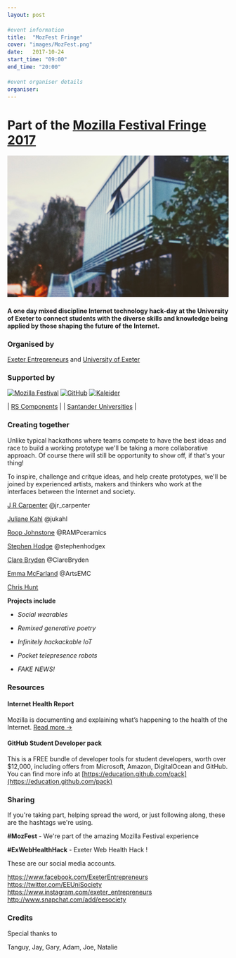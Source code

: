 ```yaml
---
layout: post

#event information
title:  "MozFest Fringe"
cover: "images/MozFest.png"
date:   2017-10-24
start_time: "09:00"
end_time: "20:00"

#event organiser details
organiser:
---
```

# Part of the [Mozilla Festival Fringe 2017](https://mozillafestival.org/fringe)

![Digital Humanities Lab](images/digital_humanities_lab.jpg)

#### A one day mixed discipline Internet technology hack-day at the University of Exeter to connect students with the diverse skills and knowledge being applied by those shaping the future of the Internet. 

### Organised by
[Exeter Entrepreneurs](http://exeterentrepreneurs.com/) and [University of Exeter](https://www.exeter.ac.uk/)

### Supported by

<!--
[![Mozilla Festival](images/mozilla-festival_wordmark-interim_horizontal.svg)](https://mozillafestival.org/)
[![GitHub](images/GitHub_Logo.png)](https://github.com/)
[![Kaleider](images/Kaleider_logo.png)](https://kaleider.com/)
-->


<a href="https://mozillafestival.org/">
<img src="images/mozilla-festival_wordmark-interim_horizontal.svg"
  width="30%" alt="Mozilla Festival" /></a>
<a href="https://github.com/"><img src="images/GitHub_Logo.png"
  width="25%" alt="GitHub" /></a>
<a href="https://kaleider.com/"><img src="images/Kaleider_logo.png"
  width="25%" alt="Kaleider" /></a>

| [RS Components](http://rs-online.com/) | |  [Santander Universities](http://www.santander.co.uk/uk/santander-universities) |


### Creating together

Unlike typical hackathons where teams compete to have the best ideas and race to build a working prototype we'll be taking a more collaborative approach.  Of course there will still be opportunity to show off, if that's your thing!

To inspire, challenge and critque ideas, and help create prototypes, we'll be joined by experienced artists, makers and thinkers who work at the interfaces between the Internet and society.


[J R Carpenter](http://luckysoap.com/) @jr_carpenter

[Juliane Kahl](https://www.youtube.com/watch?v=8QCCfctkmmA&authuser=0)  @jukahl

[Roop Johnstone](http://kaleider.com/projects/bellhouse/) @RAMPceramics

[Stephen Hodge](http://www.stephenhodge.org) @stephenhodgex

[Clare Bryden](http://cbryden.me.uk/artist/) @ClareBryden

[Emma McFarland](http://www.emc-arts.co.uk/)  @ArtsEMC

[Chris Hunt](http://thisisthechris.co.uk/)

**Projects include**

  * *Social wearables*

  * *Remixed generative poetry*

  * *Infinitely hackackable IoT*

  * *Pocket telepresence robots*

  * *FAKE NEWS!*

### Resources

#### Internet Health Report
Mozilla is documenting and explaining what’s happening to the health of the Internet. [Read more ->](https://internethealthreport.org/) 

#### GitHub Student Developer pack
This is a FREE bundle of developer tools for student developers, worth over $12,000, including offers from Microsoft, Amazon, DigitalOcean and GitHub. You can find more info at [https://education.github.com/pack](https://education.github.com/pack)


### Sharing

If you're taking part, helping spread the word, or just following along, these are the hashtags we're using. 

 **#MozFest** - We're part of the amazing Mozilla Festival experience

 **#ExWebHealthHack** - Exeter Web Health Hack !

These are our social media accounts.

https://www.facebook.com/ExeterEntrepreneurs
https://twitter.com/EEUniSociety
https://www.instagram.com/exeter_entrepreneurs
http://www.snapchat.com/add/eesociety


### Credits

Special thanks to

 Tanguy, Jay, Gary, Adam, Joe, Natalie